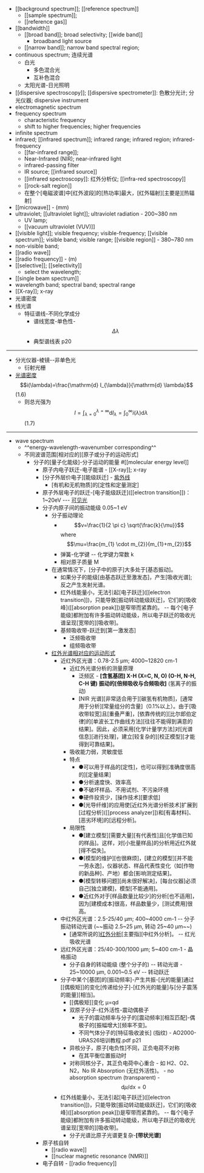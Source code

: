 - [[background spectrum]]; [[reference spectrum]] 
    - [[sample spectrum]];
    - [[reference gas]]
- [[bandwidth]]
    - [[broad band]]; broad selectivity; [[wide band]]
        - broadband light source
    - [[narrow band]]; narrow band spectral region;
- continuous spectrum; 连续光谱
    - 白光
        - 多色混合光
        - 互补色混合
    - 太阳光谱-日光照明
- [[dispersive spectroscopy]]; [[dispersive spectrometer]]: 色散分光计; 分光仪器; dispersive instrument
- electromagnetic spectrum
- frequency spectrum
    - characteristic frequency
    - shift to higher frequencies; higher frequencies
- infinite spectrum
- infrared; [[infrared spectrum]]; infrared range; infrared region; infrared-frequency
    - [[far-infrared range]];
    - Near-Infrared (NIR); near-infrared light
    - infrared-passing filter
    - IR source; [[infrared source]]
    - [[infrared spectroscopy]]: 红外分析仪; [[infra-red spectroscopy]]
    - [[rock-salt region]]
    - 在整个[电磁波谱]中[红外波段]的[热功率]最大，[红外辐射][主要是][热辐射]
- [[microwave]] - (mm)
- ultraviolet; [[ultraviolet light]]; ultraviolet radiation - 200~380 nm
    - UV lamp;
    - [[vacuum ultraviolet (VUV)]]
- [[visible light]]; visible frequency; visible-frequency; [[visible spectrum]]; visible band; visible range; [[visible region]] - 380~780 nm 
- non-visible band;
- [[radio wave]]
- [[radio frequency]] - (m)
- [[selective]]; [[selectivity]]
    - select the wavelength;
- [[single beam spectrum]]
- wavelength band; spectral band; spectral range
- [[X-ray]]; x-ray
- 光谱密度
- 线光谱
    - 特征谱线-不同化学成分
        - 谱线宽度-单色性-$$\Delta \lambda$$
        - 典型谱线表 p20
- ---
- 分光仪器-棱镜--非单色光
    - 衍射光栅
- [光谱密度](((37vwpZiO5))) $$i(\lambda)=\frac{\mathrm{d} I_{\lambda}}{\mathrm{d} \lambda}$$   (1.6)
    - 则总光强为 $$I=\int_{\lambda=0}^{\lambda=\infty} \mathrm{d} I_{\lambda}=\int_{0}^{\infty} i(\lambda) \mathrm{d} \lambda$$   (1.7)
- ---
- wave spectrum
    - ^^energy-wavelength-wavenumber corresponding^^
    - 不同波谱范围[相对应的][原子或分子的运动形式]
        - 分子的[量子化能级]-分子运动的能量   #[[molecular energy level]]
            - 原子内电子跃迁-电子能谱 - [[X-ray]]; x-ray
            - [分子外层价电子][能级跃迁] - [紫外线](((SG-jAoXKF)))
                - [有机和无机物质]的[定性和定量测定]
            - 原子外层电子的跃迁-[电子能级跃迁]([[electron transition]])：1~20eV --- [可见光](((it-L_cjdx))) 
            - 分子内原子间的振动能级 0.05~1 eV
                - 分子振动理论 
                    - $$v=\frac{1}{2 \pi c} \sqrt{\frac{k}{\mu}}$$ where $$\mu=\frac{m_{1} \cdot m_{2}}{m_{1}+m_{2}}$$
                    - 弹簧-化学键 -- 化学键力常数 k 
                    - 相对原子质量 M
                - 在通常情况下，[分子中的原子]大多处于[基态振动]。
                    - 如果分子的能级[由基态跃迁至激发态]，产生[吸收光谱]; 反之产生发射光谱。 
                    - 红外线能量小，无法引起[电子跃迁]([[electron transition]])，只能导致[振动转动能级跃迁]，它们的[吸收峰]([[absorption peak]])是窄带而紧靠的。 -- 每个[电子能级]都附加有许多振动转动能级，所以电子跃迁的吸收光谱呈现[宽带的][吸收带]。 
                    - 基频吸收带-跃迁到[第一激发态]
                        - 泛频吸收带
                        - 组频吸收带
                - [红外光谱相对应的运动形式](((8KzfnZDSj)))
                    - 近红外区光谱：0.78-2.5 μm; 4000~12820 cm-1 
                        - 近红外光谱分析的测量原理
                            - 泛频区 - __[含氢基团] X-H (X=C, N, O) (O-H, N-H, C-H 键) 振动的[倍频吸收与合频吸收]__ (氢离子的振动)
                            - [NIR 光谱][非常适合用于][碳氢有机物质]，[通常用于分析][常量组分的含量]（0.1%以上）。由于[吸收带较宽]且[重叠严重]，[依靠传统的][比尔郎伯定律]的[单波长工作曲线方法][往往不能得到满意的结果]。因此，必须采用[化学计量学方法]对[光谱信息][进行处理]，建立[较复杂的][校正模型][才能得到可靠结果]。
                        - 吸收能力弱，灵敏度低
                        - 特点
                            - ●可以用于样品的[定性]，也可以得到[准确度很高的][定量结果]
                            - ●分析速度快、效率高
                            - ●不破坏样品、不用试剂、不污染环境
                            - ●硬件投资少，[操作技术][要求低]
                            - ●[光导纤维]的应用使[近红外光谱分析技术]扩展到[过程分析]([[process analyzer]])和[有毒材料]、[恶劣环境]的[远程分析]。
                        - 局限性
                            - ●[建立模型][需要大量][有代表性]且[化学值已知的样品]。这样，对[小批量样品]的分析用近红外就[得不偿失]。
                            - ●[模型的维护][也很麻烦]，[建立的模型][并不能一劳永逸]，仪器状态、样品代表性变化（如[作物的新品种]、产地）都会[影响测定结果]。
                            - ●[模型转移问题][尚未很好解决]，[每台仪器]必须自己[独立建模]，模型[不能通用]。
                            - ●近红外对于[样品数量比较少]的分析[也不适用]，因为[建模成本]很高，样品数量少，[测试费用]很高。
                    - 中红外区光谱：2.5-25/40 μm; 400~4000 cm-1   -- 分子振动转动光谱 (~~振动 2.5~25 μm, 转动 25~40 μm~~)
                        - [通常所说的][红外分析](((zdes9Iq0x)))[主要指][中红外分析]。 -- 红光吸收光谱
                    - 远红外区光谱：25/40-300/1000 μm; 5~400 cm-1 - 晶格振动
                        - 分子自身的转动能级 (整个分子的) -- 转动光谱 - 25~10000 μm, 0.001~0.5 eV -- 转动跃迁 
                    - 分子中某个[基团]的[振动频率]-产生共振-[光的能量]通过[[偶极矩]]的变化[传递给分子]-[红外光的能量]与[分子震荡的能量][相当]。
                        - [[偶极矩]]变化 μ=qd
                        - 双原子分子-红外活性-震动偶极子
                            - 光子的震动频率与分子的[震动频率][相互匹配]-偶极子的[振幅增大][频率不变]。
                            - 不同气体分子的[特征吸收波长] (指纹) - AO2000-URAS26培训教程.pdf p21
                        - 异核分子，原子[电负性]不同，正负电荷不对称
                            - 在其平衡位置振动时
                        - 对称同核分子，其正负电荷中心重合 - 如 H2、O2、N2，No IR Absorption (无红外活性)。 - no absorption spectrum (transparent) - $$\mathrm{d} \mu / \mathrm{dx}=0$$
                    - 红外线能量小，无法引起[电子跃迁]([[electron transition]])，只能导致[振动转动能级跃迁]，它们的[吸收峰]([[absorption peak]])是窄带而紧靠的。 -- 每个[电子能级]都附加有许多振动转动能级，所以电子跃迁的吸收光谱呈现[宽带的][吸收带]。 
                        - 分子光谱比原子光谱更复杂-**[带状光谱]**
            - 原子核自转
                - [[radio wave]]
                - [[nuclear magnetic resonance (NMR)]]
            - 电子自转 - [[radio frequency]]
